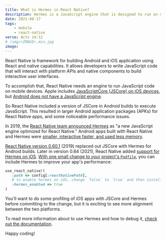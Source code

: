 ```yaml
---
title: What is Hermes in React Native?
description: Hermes is a JavaScript engine that is designed to run on mobile devices. It helps power React Native on Android – and now iOS – devices.
date: 2021-08-17
tags:
    - mobile
    - react-native
verse: Acts 14:12
# /img/<IMAGE>.min.jpg
image:
---
```


React Native is framework for building Android and iOS application using React and native capabilities. It allows developers to write JavaScript code that will interact with platform APIs and native components to build interactive user interfaces.

To accomplish that, React Native needs an engine to run JavaScript code on mobile devices. Apple includes [JavaScriptCore (JSCore) on iOS devices](https://developer.apple.com/documentation/javascriptcore), but [Android does not have a JavaScript engine](https://stackoverflow.com/questions/8374016/how-to-execute-javascript-on-android).

So React Native included a version of JSCore in Android builds to execute JavaScript. This resulted in larger Android application packages (APKs) for React Native apps, and some noticeable performance issues.

In 2019, the [React Native team announced Hermes](https://reactnative.dev/blog/2019/07/17/hermes) as "a new JavaScript engine optimized for React Native." Android apps built with React Native and Hermes were [smaller, interactive faster, and used less memory](https://engineering.fb.com/2019/07/12/android/hermes/).

[React Native version 0.60.1](https://github.com/react-native-community/releases/blob/master/CHANGELOG.md#v0601) (2019) replaced out JSCore with Hermes for Android builds. Later in version 0.64 (2021), React Native added [support for Hermes on iOS](https://reactnative.dev/blog/2021/03/12/version-0.64). [With one small change to your project's `Podfile`](https://reactnative.dev/blog/2021/03/12/version-0.64#hermes-opt-in-on-ios), you can include Hermes to improve your app's performance:

```ruby
use_react_native!(
   :path => config[:reactNativePath],
   # to enable hermes on iOS, change `false` to `true` and then install pods
   :hermes_enabled => true
)
```

You'll want to do some profiling of iOS apps with JSCore and Hermes before committing to the change, but it is exciting to see more alignment between the two platforms.

To read more information about to use Hermes and how to debug it, [check out the documentation](https://reactnative.dev/docs/hermes).

Happy coding!
